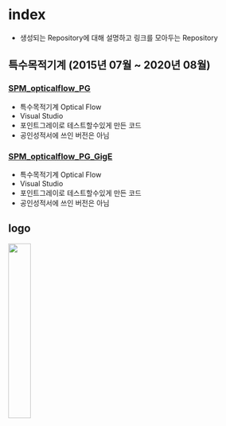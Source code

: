 # index
- 생성되는 Repository에 대해 설명하고 링크를 모아두는 Repository

## 특수목적기계 (2015년 07월 ~ 2020년 08월)

### [SPM_opticalflow_PG](https://github.com/KETI-Y/SPM_opticalflow_PG)
- 특수목적기계 Optical Flow
- Visual Studio
- 포인트그레이로 테스트할수있게 만든 코드
- 공인성적서에 쓰인 버전은 아님

### [SPM_opticalflow_PG_GigE](https://github.com/KETI-Y/SPM_opticalflow_PG_GigE)
- 특수목적기계 Optical Flow
- Visual Studio
- 포인트그레이로 테스트할수있게 만든 코드
- 공인성적서에 쓰인 버전은 아님

## logo
<img src="https://github.com/KETI-Y/index/blob/master/logo.png" width="30%" >
